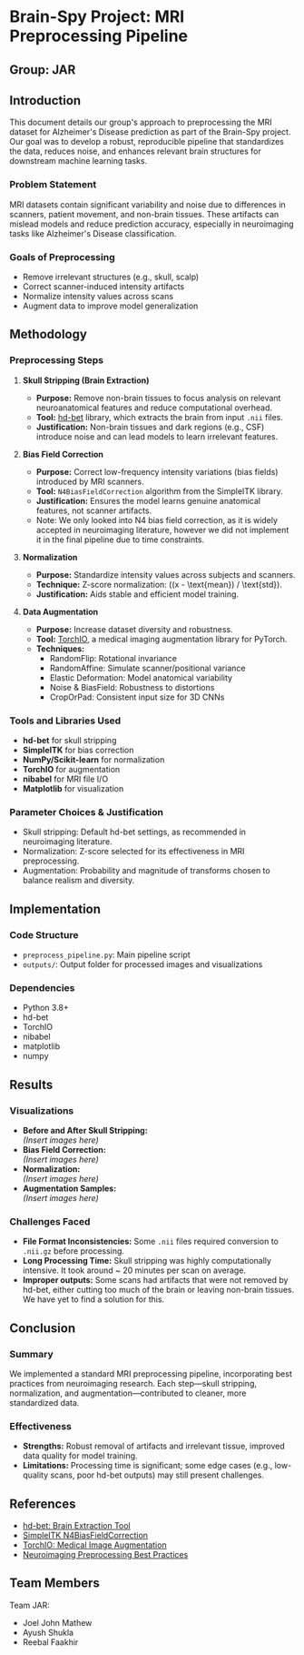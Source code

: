 # Brain-Spy Project: MRI Preprocessing Pipeline
## Group: JAR

## Introduction

This document details our group's approach to preprocessing the MRI dataset for Alzheimer's Disease prediction as part of the Brain-Spy project. Our goal was to develop a robust, reproducible pipeline that standardizes the data, reduces noise, and enhances relevant brain structures for downstream machine learning tasks.

### Problem Statement

MRI datasets contain significant variability and noise due to differences in scanners, patient movement, and non-brain tissues. These artifacts can mislead models and reduce prediction accuracy, especially in neuroimaging tasks like Alzheimer's Disease classification.

### Goals of Preprocessing

- Remove irrelevant structures (e.g., skull, scalp)
- Correct scanner-induced intensity artifacts
- Normalize intensity values across scans
- Augment data to improve model generalization

## Methodology

### Preprocessing Steps

1. **Skull Stripping (Brain Extraction)**
   - **Purpose:** Remove non-brain tissues to focus analysis on relevant neuroanatomical features and reduce computational overhead.
   - **Tool:** [hd-bet](https://github.com/MIC-DKFZ/HD-BET) library, which extracts the brain from input `.nii` files.
   - **Justification:** Non-brain tissues and dark regions (e.g., CSF) introduce noise and can lead models to learn irrelevant features.

2. **Bias Field Correction**
   - **Purpose:** Correct low-frequency intensity variations (bias fields) introduced by MRI scanners.
   - **Tool:** `N4BiasFieldCorrection` algorithm from the SimpleITK library.
   - **Justification:** Ensures the model learns genuine anatomical features, not scanner artifacts.
   - Note: We only looked into N4 bias field correction, as it is widely accepted in neuroimaging literature, however we did not implement it in the final pipeline due to time constraints.

3. **Normalization**
   - **Purpose:** Standardize intensity values across subjects and scanners.
   - **Technique:** Z-score normalization: \((x - \text{mean}) / \text{std}\).
   - **Justification:** Aids stable and efficient model training.

4. **Data Augmentation**
   - **Purpose:** Increase dataset diversity and robustness.
   - **Tool:** [TorchIO](https://torchio.readthedocs.io/), a medical imaging augmentation library for PyTorch.
   - **Techniques:**
     - RandomFlip: Rotational invariance
     - RandomAffine: Simulate scanner/positional variance
     - Elastic Deformation: Model anatomical variability
     - Noise & BiasField: Robustness to distortions
     - CropOrPad: Consistent input size for 3D CNNs

### Tools and Libraries Used

- **hd-bet** for skull stripping
- **SimpleITK** for bias correction
- **NumPy/Scikit-learn** for normalization
- **TorchIO** for augmentation
- **nibabel** for MRI file I/O
- **Matplotlib** for visualization

### Parameter Choices & Justification

- Skull stripping: Default hd-bet settings, as recommended in neuroimaging literature.
- Normalization: Z-score selected for its effectiveness in MRI preprocessing.
- Augmentation: Probability and magnitude of transforms chosen to balance realism and diversity.

## Implementation

### Code Structure

- `preprocess_pipeline.py`: Main pipeline script
- `outputs/`: Output folder for processed images and visualizations


### Dependencies

- Python 3.8+
- hd-bet
- TorchIO
- nibabel
- matplotlib
- numpy

## Results

### Visualizations

- **Before and After Skull Stripping:**  
  *(Insert images here)*
- **Bias Field Correction:**  
  *(Insert images here)*
- **Normalization:**  
  *(Insert images here)*
- **Augmentation Samples:**  
  *(Insert images here)*


### Challenges Faced

- **File Format Inconsistencies:** Some `.nii` files required conversion to `.nii.gz` before processing.
- **Long Processing Time:** Skull stripping was highly computationally intensive. It took around ~ 20 minutes per scan on average.
- **Improper outputs:** Some scans had artifacts that were not removed by hd-bet, either cutting too much of the brain or leaving non-brain tissues. We have yet to find a solution for this.

## Conclusion

### Summary

We implemented a standard MRI preprocessing pipeline, incorporating best practices from neuroimaging research. Each step—skull stripping, normalization, and augmentation—contributed to cleaner, more standardized data.

### Effectiveness

- **Strengths:** Robust removal of artifacts and irrelevant tissue, improved data quality for model training.
- **Limitations:** Processing time is significant; some edge cases (e.g., low-quality scans, poor hd-bet outputs) may still present challenges.

## References

- [hd-bet: Brain Extraction Tool](https://github.com/MIC-DKFZ/HD-BET)
- [SimpleITK N4BiasFieldCorrection](https://simpleitk.readthedocs.io/en/master/link_N4BiasFieldCorrection_docs.html)
- [TorchIO: Medical Image Augmentation](https://torchio.readthedocs.io/)
- [Neuroimaging Preprocessing Best Practices](https://www.frontiersin.org/articles/10.3389/fninf.2017.00037/full)


## Team Members
Team JAR:
- Joel John Mathew
- Ayush Shukla
- Reebal Faakhir


